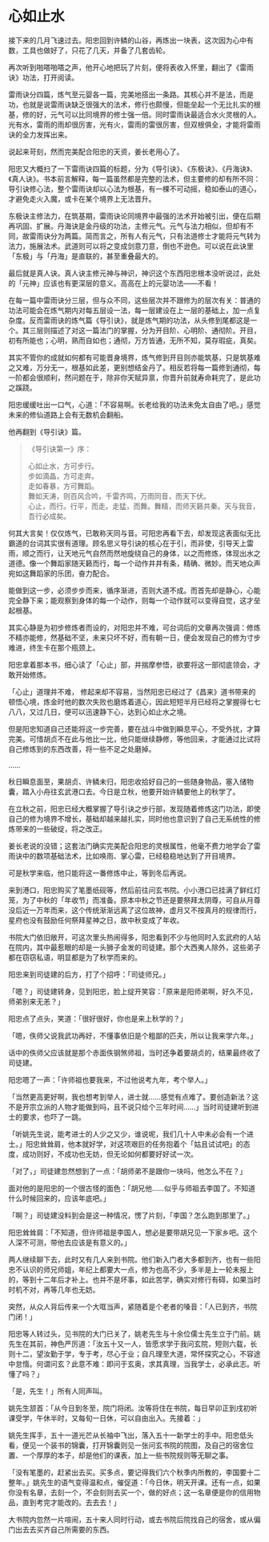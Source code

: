 

# 心如止水

接下来的几月飞速过去。阳忠回到许鳞的山谷，再炼出一块表，这次因为心中有数，工具也做好了，只花了几天，并备了几套齿轮。

再次听到啪嗒啪嗒之声，他开心地把玩了片刻，便将表收入怀里，翻出了《雷雨诀》功法，打开阅读。

雷雨诀分四篇，炼气至元婴各一篇，完美地搭出一条路。其核心并不是法，而是功，也就是说雷雨诀缺乏很强大的法术，修行也颇慢，但能垒起一个无比扎实的根基，修的好，元气可以比同境界的修士强一倍。同时雷雨诀最适合水火灵根的人。光有水，雷雨的雨却很厉害，光有火，雷雨的雷很厉害，但双根俱全，才能将雷雨诀的全力发挥出来。

说起来苛刻，然而完美配合阳忠的天资，姜长老用心了。

阳忠又大概扫了一下雷雨诀四篇的标题，分为《导引诀》、《东极诀》、《丹海诀》、《真人诀》。书本前言解释，每一篇虽然都是完整的法术，但主要修的却有所不同：导引诀修心法，整个雷雨诀却以心法为根基，有一棵不可动摇，稳如泰山的道心，才避免走火入魔，或卡在某个境界上无法晋升。

东极诀主修法力，在筑基期，雷雨诀论同境界中最强的法术开始被引出，便在后期再巩固、扩展。丹海诀是金丹级的功法，主修元气。元气与法力相似，但却有不同，故雷雨诀分为两篇。简而言之，所有人有元气，只有法道修士才能将元气转为法力，施展法术。武道则可以将之变成剑意刀意，倒也不逊色。可以说在此诀里「东极」与「丹海」是直联的，甚至重叠最大的。

最后就是真人诀。真人诀主修元神与神识，神识这个东西阳忠根本没听说过，此处的「元神」应该也有更深层的意义。高高在上的元婴功法——不看！

在每一篇中雷雨诀分三层，但与众不同，这些层次并不跟修为的层次有关：普通的功法可能会在炼气期内对每五层设一法，每一层建设在上一层的基础上，加一点复杂度。反而雷雨诀的炼气篇《导引诀》，就是炼气期的功法，从头修到尾都这是一个。其三层则描述了对这一篇法门的掌握，分为开目阶、心明阶、通彻阶。开目，初有所能也；心明，熟而自如也；通彻，万方皆通，无所不知，莫存瑕疵，真矣。

其实不管你的成就如何都有可能晋身境界，炼气修到开目则亦能筑基，只是筑基难之又难，万分无一，根基如此差，更别想结金丹了。相反若将每一篇修到通彻，每一阶都会很顺利，然问题在于，除非你天赋异禀，你晋升前就寿命耗完了，是此功之蹊跷。

阳忠缓缓吐出一口气，心道：「不容易啊。长老给我的功法未免太自由了吧。」感觉未来的修仙道路上会有无数机会翻船。

他再翻到《导引诀》篇。

> 《导引诀第一》序：
>
> 心如止水，方可步行。   
> 步如滴晶，方可走奔。   
> 走如春暴，方可舞蹈。   
> 舞如天涛，则百风合吟，千雷齐鸣，万雨同音，而天下伏。   
> 心止，而行。行平，而走。走猛，而舞。舞精，而师天籁共秦。天与我音，吾行必成矣。

何其大言矣！仅仅炼气，已敢称天同与音。可阳忠再看下去，却发现这表面似无比霸道的台词其实很有道理。顾名思义导引诀的核心在于引，而非使，引导天上雷雨，顺之而行，让天地元气自然而然地旋绕自己的身体，以之而修炼，体现出水之道德。像一个舞蹈家随天籁而行，每一个动作井井有条，精确、微妙。而天地众声宛如这舞蹈家的乐团，奋力配合。

能做到这一步，必须步步而来，循序渐进，否则大道不成。而首先却是静心，心能完全静下来；能观察到身体的每一个动作，则每一个动作就可以变得自觉，这才垒起根基。

其实心静是为初步修炼者而设的，对阳忠并不难，可台词后的文章再次强调：修炼不精亦能修，然基础不坚，未来只坏不好，而有朝一日，便会发现自己的修为寸步难进，终生卡在那个瓶颈上。

阳忠拿着那本书，细心读了「心止」部，并揣摩参悟，欲要将这一部彻底领会，才敢开始修炼。

「心止」道理并不难， 修起来却不容易，当然阳忠已经过了《昌来》道书带来的顿悟心境，炼金时他的数次失败也磨炼着道心，因此短短半月已经将之掌握得七七八八，又过几日，便可以迅速静下心，达到心如止水之境。

但是阳忠知道自己还能将这一步完善，要在战斗中做到瞬息平心，不受外扰，才算完美。可惜胡贞不在此与他比一比，他只能继续静修，等他回来，才能通过比试将自己修炼到的东西改善，将一些不足之处磨掉。

……

秋日瞬息面至，果胡贞、许鳞未归，阳忠收拾好自己的一些随身物品，塞入储物囊，踏入小舟往玄武港口去。今日是立秋，他要开始许鳞要他上的秋学了。

在立秋之前，阳忠已经大概掌握了导引诀之步行部，发现随着修炼这门功法，即使自己的修为境界不增长，基础却越来越扎实，同时他也意识到了自己无系统性的修炼带来的一些破绽，将之改正。

姜长老说的没错；这套法门确实完美配合阳忠的灵根属性，他毫不费力地学会了雷雨诀中的数项基础法术，比如唤雨、掌心雷，已经稳稳地达到了开目境界。

可是秋学来临，他只能将这一番修炼中止，等到冬后再说。

来到港口，阳忠购买了笔墨纸砚等，然后前往问玄书院。小小港口已挂满了鲜红灯笼，为了中秋的「年收节」而准备。原本中秋之节还是要祭拜太阴尊，可自从月尊没后近一万年而来，这个传统渐渐远离了这位故神，虚月又不按真月的规律而行，星府也没有鼓励任何祭拜星神之日，故中秋变成了年收。

书院大门依旧敞开，可这次里头热闹得多，阳忠看到不少与他同时入玄武府的人站在院内，其中最惹眼的却是一头狮子金发的司徒建。那个大西夷人除外，这些弟子都在窃窃私语，明显都是为了秋学而来的。

阳忠来到司徒建的后方，打了个招呼：「司徒师兄。」

「嗯？」司徒建转身，见到阳忠，脸上绽开笑容：「原来是阳师弟啊，好久不见，师弟别来无恙？」

阳忠点了点头，笑道：「很好很好，你也是来上秋学的？」

「嗯，佚师父说我武功再好，不懂事依旧是个粗鄙的匹夫，所以让我来学六年。」

话中的佚师父应该就是那个赤面佚钢煞师祖，当时还争着要胡贞的，结果最终收了司徒建。

阳忠嗯了一声：「许师祖也要我来，不过他说考九年，考个举人。」

「当然更高更好啊，我也想考到举人，进士就……感觉有点难了。要创造新法？这不是开宗立派的人物才能做到吗，且不说只给个三年时间……」当时司徒建听到进士的要求，也吓了一跳。

「听姚先生说，能考进士的人少之又少，谁说呢，我们几十人中未必会有一个进士。」阳忠耸耸肩，他本就好学，对这项艰巨的任务抱着个「姑且试试吧」的态度，成功则好，不成功也无妨，但无论如何都要好好试一次。

「对了，」司徒建忽然想到了一点：「胡师弟不是跟你一块吗，他怎么不在？」

面对他的是阳忠的一个很古怪的面色：「胡兄他……似乎与师祖去李国了。不知道什么时候回来的，应该年底吧。」

「啊？」司徒建没料到会是这一种情况，愣了片刻，「李国？怎么跑到那里了。」

阳忠耸耸肩：「不知道，但许师祖是李国人，想必是要带胡兄见一下家乡吧。这个人深不可测，带他去应该是有意义的。」

两人继续聊下去，此时又有几人来到书院。他们新入门者大多都到齐，也有一些阳忠不认识的师兄师姐，年纪上都要大一点，修为也高不少，多半是上一轮未报上的，等到十二年后才补上。也并不是坏事，如此苦学，确实对修行有碍，如果当时时机不对，再等几年也无妨。

突然，从众人背后传来一个大哐当声，紧随着是个老者的嗓音：「人已到齐，书院门闭！」

阳忠等人转过头，见书院的大门已关了，姚老先生与十余位儒士先生立于门前。姚先生在其前，神色严厉道：「汝五十又一人，皆愿求学于我问玄院，短则六载，长则十二，望汝勤于学，专于考，尽心于业；自凡理至大道，常怀探究之心，不容途中怠惰。何谓问玄？此意不难：即问于玄奥，求其真理，当我学士，必承此志。听懂了吗？」

「是，先生！」所有人同声叫。

姚先生颔首：「从今日到冬至，院门将闭。汝等将住在书院，每日早卯正到戌初听课受学，午休半时，又每旬一日休，可以自由出入。先接着：」

姚先生挥手，五十一道光芒从长袖中飞出，落入五十一新学士的手中。阳忠低头看，便见一个装书的锦囊，打开锦囊则见一张问玄书院的院图，及自己的宿舍位置、一个厚厚的本子，却是他们的课表，加上一些书院规则等无聊之事。

「没有笔墨的，赶紧出去买。买多点，要记得我们六个秋季内所教的，李国要十二整年。」姚先生的语气变得温和点，催促道：「今日休，明天开课。还有一点，如果你没有名章，去刻一个，不会刻则去买一个，做的好点；这一名章便是你的信用物品，直到考完才能改的。去去去！」

大书院内忽然一片喧闹，五十来人同时行动，或去书院后院找自己的宿舍，或从偏门出去去买齐自己所需要的东西。

    
